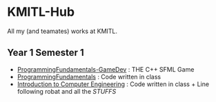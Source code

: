 # KMITL-Hub
All my (and teamates) works at KMITL.

## Year 1 Semester 1
- [ProgrammingFundamentals-GameDev](https://github.com/phuwit/KMITL-ProgrammingFundamentals-GameDev) : THE C++ SFML Game
- [ProgrammingFundamentals](https://github.com/phuwit/KMITL-ProgrammingFundamentals) : Code written in class
- [Introduction to Computer Engineering](https://github.com/phuwit/KMITL-IntroCE) : Code written in class + Line following robat and all the *STUFFS*
